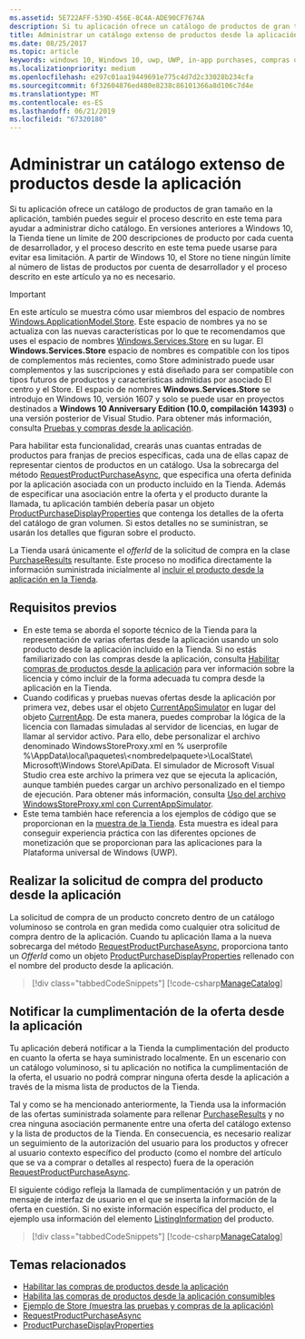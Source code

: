```yaml
---
ms.assetid: 5E722AFF-539D-456E-8C4A-ADE90CF7674A
description: Si tu aplicación ofrece un catálogo de productos de gran tamaño en la aplicación, también puedes seguir el proceso descrito en este tema para ayudar a administrar dicho catálogo.
title: Administrar un catálogo extenso de productos desde la aplicación
ms.date: 08/25/2017
ms.topic: article
keywords: windows 10, Windows 10, uwp, UWP, in-app purchases, compras desde la aplicación, IAPs, IAP, add-ons, complementos, catalog, catálogo, Windows.ApplicationModel.Store, Windows.ApplicationModel.Store
ms.localizationpriority: medium
ms.openlocfilehash: e297c01aa19449691e775c4d7d2c33028b234cfa
ms.sourcegitcommit: 6f32604876ed480e8238c86101366a8d106c7d4e
ms.translationtype: MT
ms.contentlocale: es-ES
ms.lasthandoff: 06/21/2019
ms.locfileid: "67320180"
---
```

# <a name="manage-a-large-catalog-of-in-app-products"></a>Administrar un catálogo extenso de productos desde la aplicación

Si tu aplicación ofrece un catálogo de productos de gran tamaño en la aplicación, también puedes seguir el proceso descrito en este tema para ayudar a administrar dicho catálogo. En versiones anteriores a Windows 10, la Tienda tiene un límite de 200 descripciones de producto por cada cuenta de desarrollador, y el proceso descrito en este tema puede usarse para evitar esa limitación. A partir de Windows 10, el Store no tiene ningún límite al número de listas de productos por cuenta de desarrollador y el proceso descrito en este artículo ya no es necesario.

> [!IMPORTANT]
> En este artículo se muestra cómo usar miembros del espacio de nombres [Windows.ApplicationModel.Store](https://docs.microsoft.com/uwp/api/windows.applicationmodel.store). Este espacio de nombres ya no se actualiza con las nuevas características por lo que te recomendamos que uses el espacio de nombres [Windows.Services.Store](https://docs.microsoft.com/uwp/api/windows.services.store) en su lugar. El **Windows.Services.Store** espacio de nombres es compatible con los tipos de complementos más recientes, como Store administrado puede usar complementos y las suscripciones y está diseñado para ser compatible con tipos futuros de productos y características admitidas por asociado El centro y el Store. El espacio de nombres **Windows.Services.Store** se introdujo en Windows 10, versión 1607 y solo se puede usar en proyectos destinados a **Windows 10 Anniversary Edition (10.0, compilación 14393)** o una versión posterior de Visual Studio. Para obtener más información, consulta [Pruebas y compras desde la aplicación](in-app-purchases-and-trials.md).

Para habilitar esta funcionalidad, crearás unas cuantas entradas de productos para franjas de precios específicas, cada una de ellas capaz de representar cientos de productos en un catálogo. Usa la sobrecarga del método [RequestProductPurchaseAsync](https://docs.microsoft.com/uwp/api/windows.applicationmodel.store.currentapp.requestproductpurchaseasync), que especifica una oferta definida por la aplicación asociada con un producto incluido en la Tienda. Además de especificar una asociación entre la oferta y el producto durante la llamada, tu aplicación también debería pasar un objeto [ProductPurchaseDisplayProperties](https://docs.microsoft.com/uwp/api/Windows.ApplicationModel.Store.ProductPurchaseDisplayProperties) que contenga los detalles de la oferta del catálogo de gran volumen. Si estos detalles no se suministran, se usarán los detalles que figuran sobre el producto.

La Tienda usará únicamente el *offerId* de la solicitud de compra en la clase [PurchaseResults](https://docs.microsoft.com/uwp/api/Windows.ApplicationModel.Store.PurchaseResults) resultante. Este proceso no modifica directamente la información suministrada inicialmente al [incluir el producto desde la aplicación en la Tienda](../publish/add-on-submissions.md).

## <a name="prerequisites"></a>Requisitos previos

-   En este tema se aborda el soporte técnico de la Tienda para la representación de varias ofertas desde la aplicación usando un solo producto desde la aplicación incluido en la Tienda. Si no estás familiarizado con las compras desde la aplicación, consulta [Habilitar compras de productos desde la aplicación](enable-in-app-product-purchases.md) para ver información sobre la licencia y cómo incluir de la forma adecuada tu compra desde la aplicación en la Tienda.
-   Cuando codificas y pruebas nuevas ofertas desde la aplicación por primera vez, debes usar el objeto [CurrentAppSimulator](https://docs.microsoft.com/uwp/api/Windows.ApplicationModel.Store.CurrentAppSimulator) en lugar del objeto [CurrentApp](https://docs.microsoft.com/uwp/api/Windows.ApplicationModel.Store.CurrentApp). De esta manera, puedes comprobar la lógica de la licencia con llamadas simuladas al servidor de licencias, en lugar de llamar al servidor activo. Para ello, debe personalizar el archivo denominado WindowsStoreProxy.xml en % userprofile %\\AppData\\local\\paquetes\\&lt;nombredelpaquete&gt;\\LocalState\\ Microsoft\\Windows Store\\ApiData. El simulador de Microsoft Visual Studio crea este archivo la primera vez que se ejecuta la aplicación, aunque también puedes cargar un archivo personalizado en el tiempo de ejecución. Para obtener más información, consulta [Uso del archivo WindowsStoreProxy.xml con CurrentAppSimulator](in-app-purchases-and-trials-using-the-windows-applicationmodel-store-namespace.md#proxy).
-   Este tema también hace referencia a los ejemplos de código que se proporcionan en la [muestra de la Tienda](https://github.com/Microsoft/Windows-universal-samples/tree/win10-1507/Samples/Store). Esta muestra es ideal para conseguir experiencia práctica con las diferentes opciones de monetización que se proporcionan para las aplicaciones para la Plataforma universal de Windows (UWP).

## <a name="make-the-purchase-request-for-the-in-app-product"></a>Realizar la solicitud de compra del producto desde la aplicación

La solicitud de compra de un producto concreto dentro de un catálogo voluminoso se controla en gran medida como cualquier otra solicitud de compra dentro de la aplicación. Cuando tu aplicación llama a la nueva sobrecarga del método [RequestProductPurchaseAsync](https://docs.microsoft.com/uwp/api/windows.applicationmodel.store.currentapp.requestproductpurchaseasync), proporciona tanto un *OfferId* como un objeto [ProductPurchaseDisplayProperties](https://docs.microsoft.com/uwp/api/windows.applicationmodel.store.productpurchasedisplayproperties) rellenado con el nombre del producto desde la aplicación.

> [!div class="tabbedCodeSnippets"]
[!code-csharp[ManageCatalog](./code/InAppPurchasesAndLicenses/cs/ManageCatalog.cs#MakePurchaseRequest)]

## <a name="report-fulfillment-of-the-in-app-offer"></a>Notificar la cumplimentación de la oferta desde la aplicación

Tu aplicación deberá notificar a la Tienda la cumplimentación del producto en cuanto la oferta se haya suministrado localmente. En un escenario con un catálogo voluminoso, si tu aplicación no notifica la cumplimentación de la oferta, el usuario no podrá comprar ninguna oferta desde la aplicación a través de la misma lista de productos de la Tienda.

Tal y como se ha mencionado anteriormente, la Tienda usa la información de las ofertas suministrada solamente para rellenar [PurchaseResults](https://docs.microsoft.com/uwp/api/Windows.ApplicationModel.Store.PurchaseResults) y no crea ninguna asociación permanente entre una oferta del catálogo extenso y la lista de productos de la Tienda. En consecuencia, es necesario realizar un seguimiento de la autorización del usuario para los productos y ofrecer al usuario contexto específico del producto (como el nombre del artículo que se va a comprar o detalles al respecto) fuera de la operación [RequestProductPurchaseAsync](https://docs.microsoft.com/uwp/api/windows.applicationmodel.store.currentapp.requestproductpurchaseasync).

El siguiente código refleja la llamada de cumplimentación y un patrón de mensaje de interfaz de usuario en el que se inserta la información de la oferta en cuestión. Si no existe información específica del producto, el ejemplo usa información del elemento [ListingInformation](https://docs.microsoft.com/uwp/api/Windows.ApplicationModel.Store.ListingInformation) del producto.

> [!div class="tabbedCodeSnippets"]
[!code-csharp[ManageCatalog](./code/InAppPurchasesAndLicenses/cs/ManageCatalog.cs#ReportFulfillment)]

## <a name="related-topics"></a>Temas relacionados

* [Habilitar las compras de productos desde la aplicación](enable-in-app-product-purchases.md)
* [Habilita las compras de productos desde la aplicación consumibles](enable-consumable-in-app-product-purchases.md)
* [Ejemplo de Store (muestra las pruebas y compras de la aplicación)](https://github.com/Microsoft/Windows-universal-samples/tree/win10-1507/Samples/Store)
* [RequestProductPurchaseAsync](https://docs.microsoft.com/uwp/api/windows.applicationmodel.store.currentapp.requestproductpurchaseasync)
* [ProductPurchaseDisplayProperties](https://docs.microsoft.com/uwp/api/Windows.ApplicationModel.Store.ProductPurchaseDisplayProperties)
